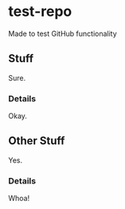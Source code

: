 # test-repo
Made to test GitHub functionality

## Stuff

Sure.

### Details

Okay.

## Other Stuff

Yes.

### Details

Whoa!
